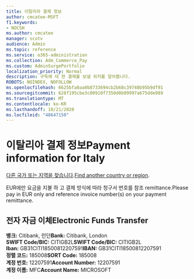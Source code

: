 ```yaml
---
title: 이탈리아 결제 정보
author: cmcatee-MSFT
f1.keywords:
- NOCSH
ms.author: cmcatee
manager: scotv
audience: Admin
ms.topic: reference
ms.service: o365-administration
ms.collection: Adm_Commerce_Pay
ms.custom: AdminSurgePortfolio
localization_priority: Normal
description: 구독에 대 한 결제를 보낼 위치를 알아봅니다.
ROBOTS: NOINDEX, NOFOLLOW
ms.openlocfilehash: 6625bfa0aa0b8733694cb2b68c39748b95b9df91
ms.sourcegitcommit: 628f195cbe3c00910f7350d8b09997a675dde989
ms.translationtype: MT
ms.contentlocale: ko-KR
ms.lasthandoff: 10/21/2020
ms.locfileid: "48647150"
---
```

# <a name="payment-information-for-italy"></a><span data-ttu-id="172a5-103">이탈리아 결제 정보</span><span class="sxs-lookup"><span data-stu-id="172a5-103">Payment information for Italy</span></span>

<span data-ttu-id="172a5-104">[다른 국가 또는 지역을 찾습니다](../billing-and-payments/pay-for-your-subscription.md).</span><span class="sxs-lookup"><span data-stu-id="172a5-104">[Find another country or region](../billing-and-payments/pay-for-your-subscription.md).</span></span>

<span data-ttu-id="172a5-105">EUR에만 요금을 지불 하 고 결제 방식에 따라 청구서 번호를 참조 remittance.</span><span class="sxs-lookup"><span data-stu-id="172a5-105">Please pay in EUR only and reference invoice number(s) on your payment remittance.</span></span>

## <a name="electronic-funds-transfer"></a><span data-ttu-id="172a5-106">전자 자금 이체</span><span class="sxs-lookup"><span data-stu-id="172a5-106">Electronic Funds Transfer</span></span>

<span data-ttu-id="172a5-107">**뱅크:** Citibank, 런던</span><span class="sxs-lookup"><span data-stu-id="172a5-107">**Bank:** Citibank, London</span></span>  
<span data-ttu-id="172a5-108">**SWIFT Code/BIC:** CITIGB2L</span><span class="sxs-lookup"><span data-stu-id="172a5-108">**SWIFT Code/BIC:** CITIGB2L</span></span>  
<span data-ttu-id="172a5-109">**Iban:** GB31CITI18500812207591</span><span class="sxs-lookup"><span data-stu-id="172a5-109">**IBAN:** GB31CITI18500812207591</span></span>  
<span data-ttu-id="172a5-110">**정렬 코드:** 185008</span><span class="sxs-lookup"><span data-stu-id="172a5-110">**SORT Code:** 185008</span></span>  
<span data-ttu-id="172a5-111">**계정 번호:** 12207591</span><span class="sxs-lookup"><span data-stu-id="172a5-111">**Account Number:** 12207591</span></span>  
<span data-ttu-id="172a5-112">**계정 이름:** MFC</span><span class="sxs-lookup"><span data-stu-id="172a5-112">**Account Name:** MICROSOFT</span></span>  